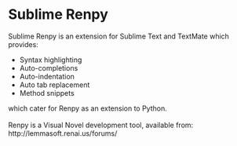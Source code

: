# Sublime Renpy

Sublime Renpy is an extension for Sublime Text and TextMate which provides:<br>
<ul>
	<li>Syntax highlighting</li>
	<li>Auto-completions</li>
	<li>Auto-indentation</li>
	<li>Auto tab replacement</li>
	<li>Method snippets</li>
</ul>
which cater for Renpy as an extension to Python.<br>
<br>
Renpy is a Visual Novel development tool, available from: http://lemmasoft.renai.us/forums/